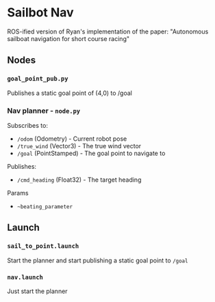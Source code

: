 # Sailbot Nav

ROS-ified version of Ryan's implementation of the paper: "Autonomous sailboat navigation for short course racing"

## Nodes

### `goal_point_pub.py`

Publishes a static goal point of (4,0) to /goal

### Nav planner - `node.py` 

Subscribes to:
* `/odom` (Odometry) - Current robot pose 
* `/true_wind` (Vector3) - The true wind vector
* `/goal` (PointStamped) - The goal point to navigate to

Publishes:
* `/cmd_heading` (Float32) - The target heading

Params
* `~beating_parameter`

## Launch

### `sail_to_point.launch`
Start the planner and start publishing a static goal point to `/goal`

### `nav.launch`
Just start the planner

